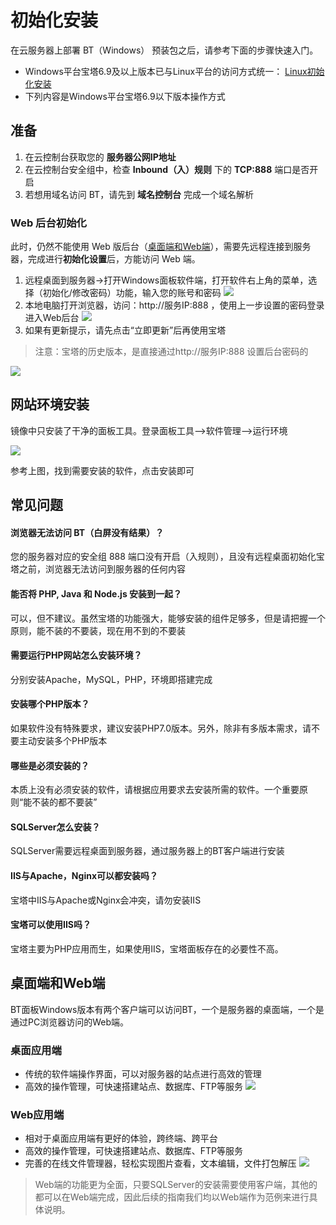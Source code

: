 # 初始化安装

在云服务器上部署 BT（Windows） 预装包之后，请参考下面的步骤快速入门。

* Windows平台宝塔6.9及以上版本已与Linux平台的访问方式统一： [Linux初始化安装](/zh/stack-installation.md#准备)
* 下列内容是Windows平台宝塔6.9以下版本操作方式

## 准备

1. 在云控制台获取您的 **服务器公网IP地址** 
2. 在云控制台安全组中，检查 **Inbound（入）规则** 下的 **TCP:888** 端口是否开启
3. 若想用域名访问 BT，请先到 **域名控制台** 完成一个域名解析

### Web 后台初始化

此时，仍然不能使用 Web 版后台（[桌面端和Web端](/zh/win/stack-installation.md#桌面端和web端)），需要先远程连接到服务器，完成进行**初始化设置**后，方能访问 Web 端。

1. 远程桌面到服务器->打开Windows面板软件端，打开软件右上角的菜单，选择（初始化/修改密码）功能，输入您的账号和密码
   ![](http://libs.websoft9.com/Websoft9/DocsPicture/zh/btwin/btwin-inti-websoft9.png)
2. 本地电脑打开浏览器，访问：http://服务IP:888 ，使用上一步设置的密码登录进入Web后台
   ![](http://libs.websoft9.com/Websoft9/DocsPicture/zh/btwin/bt-winbackend-websoft9.png)
3. 如果有更新提示，请先点击“立即更新”后再使用宝塔


> 注意：宝塔的历史版本，是直接通过http://服务IP:888 设置后台密码的  

  ![](http://libs.websoft9.com/Websoft9/DocsPicture/zh/btwin/bt-winstart-websoft9.png)

## 网站环境安装

镜像中只安装了干净的面板工具。登录面板工具-->软件管理-->运行环境

![](http://libs.websoft9.com/Websoft9/DocsPicture/zh/btwin/bt-win-intallhj-websoft9.png)

参考上图，找到需要安装的软件，点击安装即可

## 常见问题

#### 浏览器无法访问 BT（白屏没有结果）？

您的服务器对应的安全组 888 端口没有开启（入规则），且没有远程桌面初始化宝塔之前，浏览器无法访问到服务器的任何内容

#### 能否将 PHP, Java 和 Node.js 安装到一起？

可以，但不建议。虽然宝塔的功能强大，能够安装的组件足够多，但是请把握一个原则，能不装的不要装，现在用不到的不要装

#### 需要运行PHP网站怎么安装环境？

分别安装Apache，MySQL，PHP，环境即搭建完成

#### 安装哪个PHP版本？

如果软件没有特殊要求，建议安装PHP7.0版本。另外，除非有多版本需求，请不要主动安装多个PHP版本

#### 哪些是必须安装的？

本质上没有必须安装的软件，请根据应用要求去安装所需的软件。一个重要原则“能不装的都不要装”

#### SQLServer怎么安装？

SQLServer需要远程桌面到服务器，通过服务器上的BT客户端进行安装

#### IIS与Apache，Nginx可以都安装吗？

宝塔中IIS与Apache或Nginx会冲突，请勿安装IIS

#### 宝塔可以使用IIS吗？

宝塔主要为PHP应用而生，如果使用IIS，宝塔面板存在的必要性不高。

## 桌面端和Web端

BT面板Windows版本有两个客户端可以访问BT，一个是服务器的桌面端，一个是通过PC浏览器访问的Web端。

### 桌面应用端

*   传统的软件端操作界面，可以对服务器的站点进行高效的管理
*   高效的操作管理，可快速搭建站点、数据库、FTP等服务
    ![](https://www.bt.cn/Public/images/win_pc.png)

### Web应用端

*   相对于桌面应用端有更好的体验，跨终端、跨平台
*   高效的操作管理，可快速搭建站点、数据库、FTP等服务
*   完善的在线文件管理器，轻松实现图片查看，文本编辑，文件打包解压
    ![](https://www.bt.cn/Public/images/win_web.png)
    

> Web端的功能更为全面，只要SQLServer的安装需要使用客户端，其他的都可以在Web端完成，因此后续的指南我们均以Web端作为范例来进行具体说明。
